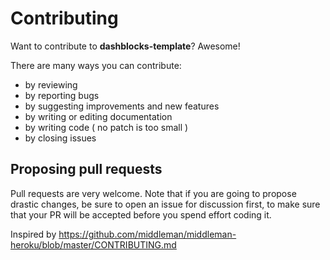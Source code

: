 # Contributing 

Want to contribute to **dashblocks-template**? Awesome!


There are many ways you can contribute:

* by reviewing 
* by reporting bugs
* by suggesting improvements and new features
* by writing or editing documentation
* by writing code ( no patch is too small  )
* by closing issues

## Proposing pull requests

Pull requests are very welcome. Note that if you are going to propose drastic changes, be sure to open an issue for discussion first, to make sure that your PR will be accepted before you spend effort coding it.


Inspired by https://github.com/middleman/middleman-heroku/blob/master/CONTRIBUTING.md
